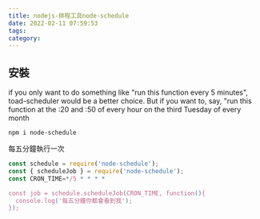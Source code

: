 ```yaml
---
title: nodejs-排程工具node-schedule
date: 2022-02-11 07:59:53
tags:
category:
---
```


## 安裝
if you only want to do something like "run this function every 5 minutes", toad-scheduler would be a better choice. But if you want to, say, "run this function at the :20 and :50 of every hour on the third Tuesday of every month
```
npm i node-schedule
```

每五分鐘執行一次
``` js
const schedule = require('node-schedule');
const { scheduleJob } = require('node-schedule');
const CRON_TIME=*/5 * * * *

const job = schedule.scheduleJob(CRON_TIME, function(){
  console.log('每五分鐘你都會看到我');
});
```